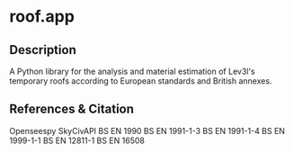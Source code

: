 # roof.app

## Description
A Python library for the analysis and material estimation of Lev3l's temporary roofs according to European standards and British annexes. 

## References & Citation



Openseespy
SkyCivAPI
BS EN 1990
BS EN 1991-1-3
BS EN 1991-1-4
BS EN 1999-1-1
BS EN 12811-1
BS EN 16508

